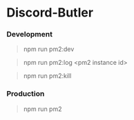 # Discord-Butler

### Development
> npm run pm2:dev

> npm run pm2:log \<pm2 instance id\>

> npm run pm2:kill

### Production
> npm run pm2
